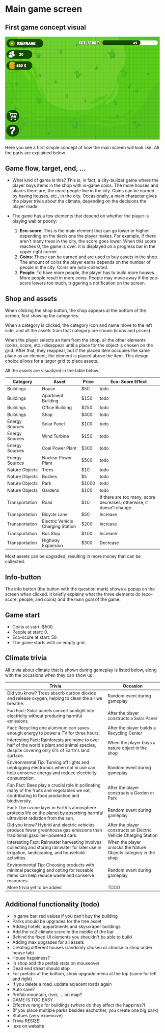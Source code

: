 # Main game screen

## First game concept visual
![first game concept visual](src/image.png)

Here you see a first simple concept of how the main screen will look like. All the parts are explained below.

## Game flow, target, end, ...

- What kind of game is this?
    This is, in fact, a city-builder game where the player buys items in the shop with in-game coins. The more houses and places there are, the more people live in the city. Coins can be earned by having houses, etc., in the city. Occasionally, a main character gives the player trivia about the climate, depending on the decisions the player made.

- The game has a few elements that depend on whether the player is playing well or poorly:
    1. **Eco-score**: This is the main element that can go lower or higher depending on the decisions the player makes. For example, if there aren't many trees in the city, the score goes lower. When this score reaches 0, the game is over. It is displayed on a progress bar in the upper right corner.
    2. **Coins**: These can be earned and are used to buy assets in the shop. The amount of coins the player earns depends on the number of people in the city. Coins are auto-collected.
    3. **People**: To have more people, the player has to build more houses. More people result in more coins. People may move away if the eco-score lowers too much, triggering a notification on the screen.

## Shop and assets

When clicking the shop button, the shop appears at the bottom of the screen, first showing the categories.

When a category is clicked, the category icon and name move to the left side, and all the assets from that category are shown (icons and prices).

When the player selects an item from the shop, all the other elements (coins, score, etc.) disappear until a place for the object is chosen on the grid. After that, they reappear, but if the placed item occupies the same place as an element, the element is placed above the item. This design choice allows for a larger grid to place assets.

All the assets are visualized in the table below:

| Category         | Asset                        | Price | Eco-Score Effect                               |
|------------------|------------------------------|-------|-------------------------------------------------|
| Buildings        | House                        | $50   | todo                                            |
| Buildings        | Apartment Building           | $150  | todo                                            |
| Buildings        | Office Building              | $250  | todo                                            |
| Buildings        | Shop                         | $400  | todo                                            |
| Energy Sources   | Solar Panel                  | $100  | todo                                            |
| Energy Sources   | Wind Turbine                 | $150  | todo                                            |
| Energy Sources   | Coal Power Plant             | $300  | todo                                            |
| Energy Sources   | Nuclear Power Plant          | $500  | todo                                            |
| Nature Objects   | Trees                        | $10   | todo                                            |
| Nature Objects   | Bushes                       | $5    | todo                                            |
| Nature Objects   | Park                         | $1000 | todo                                            |
| Nature Objects   | Gardens                      | $100  | todo                                            |
| Transportation   | Road                         | $10   | If there are too many, score decreases; otherwise, it doesn't change. |
| Transportation   | Bicycle Lane                 | $50   | Increase                                        |
| Transportation   | Electric Vehicle Charging Station | $200 | Increase                                        |
| Transportation   | Bus Stop                     | $100  | Increase                                        |
| Transportation   | Highway Expansion            | $300  | Decrease                                        |

Most assets can be upgraded, resulting in more money that can be collected.

## Info-button

The info button (the button with the question mark) shows a popup on the screen when clicked. It briefly explains what the three elements do (eco-score, people, and coins) and the main goal of the game.

## Game start

- Coins at start: $500.
- People at start: 0.
- Eco-score at start: 50.
- The game starts with an empty grid.

## Climate trivia

All trivia about climate that is shown during gameplay is listed below, along with the occasions when they can show up:

| Trivia                                                                                  | Occasion                            |
|-----------------------------------------------------------------------------------------|-------------------------------------|
| Did you know? Trees absorb carbon dioxide and release oxygen, helping to clean the air we breathe. | Random event during gameplay       |
| Fun Fact: Solar panels convert sunlight into electricity without producing harmful emissions. | After the player constructs a Solar Panel |
| Fact: Recycling one aluminum can saves enough energy to power a TV for three hours.       | After the player builds a Recycling Center |
| Interesting Fact: Rainforests are home to over half of the world's plant and animal species, despite covering only 6% of Earth's land surface. | When the player buys a nature object in the shop |
| Environmental Tip: Turning off lights and unplugging electronics when not in use can help conserve energy and reduce electricity consumption. | Random event during gameplay       |
| Fun Fact: Bees play a crucial role in pollinating many of the fruits and vegetables we eat, contributing to food production and biodiversity. | After the player constructs a Garden or Park |
| Fact: The ozone layer in Earth's atmosphere protects life on the planet by absorbing harmful ultraviolet radiation from the sun. | Random event during gameplay       |
| Did you know? Hybrid and electric vehicles produce fewer greenhouse gas emissions than traditional gasoline-powered cars. | After the player constructs an Electric Vehicle Charging Station |
| Interesting Fact: Rainwater harvesting involves collecting and storing rainwater for later use in irrigation, landscaping, and household activities. | When the player unlocks the Nature Objects category in the shop |
| Environmental Tip: Choosing products with minimal packaging and opting for reusable items can help reduce waste and conserve resources. | Random event during gameplay       |
| More trivia yet to be added                                                             | TODO                                |

## Additional functionality (todo)
- In game bar: red values if you can't buy the building
- Parks should be upgrades for the tree asset
- Adding hotels, appartments and skyscraper buildings
- Add the co2 climate score in the middle of the bar
- Behind the fixed UI elements you shouldn't be able to build
- Adding max upgrades for all assets
- Creating different houses (randomly chosen or choose in shop under house tab)
- House happiness?
- In shop add the prefab stats on mouseover
- Dead end streat should stop
- For prefabs at the bottom, show upgrade menu at the top (same for left and right)
- If you delete a road, update adjacent roads again
- Auto save?
- Prefab mountain, river, ... on map?
- GAME IS TOO EASY
- Effective range for buildings (where do they affect the happines?)
- (If you place multiple parks besides eachother, you create one big park)
- Statues (very expensive)
- Trivia RESIZE!
- .exe on website
